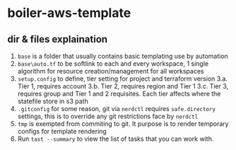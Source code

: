 # boiler-aws-template

## dir & files explaination

1. `base` is a folder that usually contains basic templating use by automation
2. `base\auto.tf` to be softlink to each and every workspace, 1 single algorithm for resource creation/management for all workspaces
3. `setup.config` to define, tier setting for project and terraform version
    3.a. Tier 1, requires account 
    3.b. Tier 2, requires region and Tier 1
    3.c. Tier 3, requires group and Tier 1 and 2 requisites. 
    Each tier affects where the statefile store in s3 path
4. `.gitconfig` for some reason, git via `nerdctl` requires `safe.directory` settings, this is to override any git restrictions face by `nerdctl`
5. `tmp` is exempted from commiting to git. It purpose is to render temporary configs for template rendering
6. Run `tast --summary` to view the list of tasks that you can work with. 
